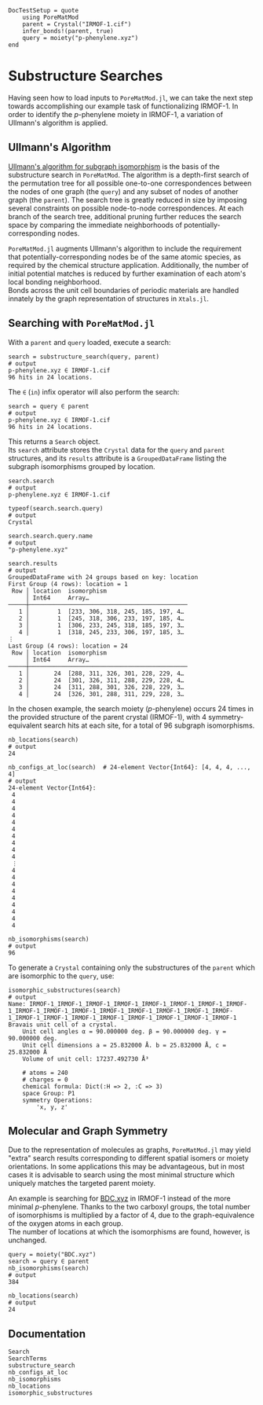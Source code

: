 ```@meta
DocTestSetup = quote
    using PoreMatMod
    parent = Crystal("IRMOF-1.cif")
    infer_bonds!(parent, true)
    query = moiety("p-phenylene.xyz")
end
```

# Substructure Searches

Having seen how to load inputs to `PoreMatMod.jl`, we can take the next step towards accomplishing our example task of functionalizing IRMOF-1. 
In order to identify the *p*-phenylene moiety in IRMOF-1, a variation of Ullmann's algorithm is applied.

## Ullmann's Algorithm

[Ullmann's algorithm for subgraph isomorphism](https://doi.org/10.1145/321921.321925) is the basis of the substructure search in `PoreMatMod`. 
The algorithm is a depth-first search of the permutation tree for all possible one-to-one correspondences between the nodes of one graph (the `query`) and any subset of nodes of another graph (the `parent`). 
The search tree is greatly reduced in size by imposing several constraints on possible node-to-node correspondences. 
At each branch of the search tree, additional pruning further reduces the search space by comparing the immediate neighborhoods of potentially-corresponding nodes.

`PoreMatMod.jl` augments Ullmann's algorithm to include the requirement that potentially-corresponding nodes be of the same atomic species, as required by the chemical
structure application. 
Additionally, the number of initial potential matches is reduced by further examination of each atom's local bonding neighborhood.  
Bonds across the unit cell boundaries of periodic materials are handled innately by the graph representation of structures in `Xtals.jl`.

## Searching with `PoreMatMod.jl`

With a `parent` and `query` loaded, execute a search:

```jldoctest
search = substructure_search(query, parent)
# output
p-phenylene.xyz ∈ IRMOF-1.cif
96 hits in 24 locations.
```

The `∈` (`in`) infix operator will also perform the search:

```jldoctest find
search = query ∈ parent
# output
p-phenylene.xyz ∈ IRMOF-1.cif
96 hits in 24 locations.
```

This returns a `Search` object.  
Its `search` attribute stores the `Crystal` data for the `query` and `parent` structures, and its `results` attribute is a `GroupedDataFrame` listing the subgraph isomorphisms grouped by location.

```jldoctest find
search.search
# output
p-phenylene.xyz ∈ IRMOF-1.cif
```
```jldoctest find
typeof(search.search.query)
# output
Crystal
```
```jldoctest find
search.search.query.name
# output
"p-phenylene.xyz"
```
```jldoctest find
search.results
# output
GroupedDataFrame with 24 groups based on key: location
First Group (4 rows): location = 1
 Row │ location  isomorphism
     │ Int64     Array…
─────┼─────────────────────────────────────────────
   1 │        1  [233, 306, 318, 245, 185, 197, 4…
   2 │        1  [245, 318, 306, 233, 197, 185, 4…
   3 │        1  [306, 233, 245, 318, 185, 197, 3…
   4 │        1  [318, 245, 233, 306, 197, 185, 3…
⋮
Last Group (4 rows): location = 24
 Row │ location  isomorphism
     │ Int64     Array…
─────┼─────────────────────────────────────────────
   1 │       24  [288, 311, 326, 301, 228, 229, 4…
   2 │       24  [301, 326, 311, 288, 229, 228, 4…
   3 │       24  [311, 288, 301, 326, 228, 229, 3…
   4 │       24  [326, 301, 288, 311, 229, 228, 3…
```

In the chosen example, the search moiety (*p*-phenylene) occurs 24 times in the provided structure of the parent crystal (IRMOF-1), with 4 symmetry-equivalent search hits at each site, for a total of 96 subgraph isomorphisms.

```jldoctest find
nb_locations(search) 
# output
24
```
```jldoctest find; output=false
nb_configs_at_loc(search)  # 24-element Vector{Int64}: [4, 4, 4, ..., 4]
# output
24-element Vector{Int64}:
 4
 4
 4
 4
 4
 4
 4
 4
 4
 4
 ⋮
 4
 4
 4
 4
 4
 4
 4
 4
 4
```
```jldoctest find
nb_isomorphisms(search) 
# output
96
```

To generate a `Crystal` containing only the substructures of the `parent` which are isomorphic to the `query`, use:

```jldoctest find; output=false
isomorphic_substructures(search)
# output
Name: IRMOF-1_IRMOF-1_IRMOF-1_IRMOF-1_IRMOF-1_IRMOF-1_IRMOF-1_IRMOF-1_IRMOF-1_IRMOF-1_IRMOF-1_IRMOF-1_IRMOF-1_IRMOF-1_IRMOF-1_IRMOF-1_IRMOF-1_IRMOF-1_IRMOF-1_IRMOF-1_IRMOF-1_IRMOF-1_IRMOF-1_IRMOF-1
Bravais unit cell of a crystal.
	Unit cell angles α = 90.000000 deg. β = 90.000000 deg. γ = 90.000000 deg.
	Unit cell dimensions a = 25.832000 Å. b = 25.832000 Å, c = 25.832000 Å
	Volume of unit cell: 17237.492730 Å³

	# atoms = 240
	# charges = 0
	chemical formula: Dict(:H => 2, :C => 3)
	space Group: P1
	symmetry Operations:
		'x, y, z'
```

## Molecular and Graph Symmetry

Due to the representation of molecules as graphs, `PoreMatMod.jl` may yield "extra" search results corresponding to different spatial isomers or moiety orientations.
In some applications this may be advantageous, but in most cases it is advisable to search using the most minimal structure which uniquely matches the targeted parent moiety.

An example is searching for [BDC.xyz](../../../assets/find/BDC.xyz) in IRMOF-1 instead of the more minimal *p*-phenylene.
Thanks to the two carboxyl groups, the total number of isomorphisms is multiplied by a factor of 4, due to the graph-equivalence of the oxygen atoms in each group.  
The number of locations at which the isomorphisms are found, however, is unchanged.

```jldoctest find
query = moiety("BDC.xyz")
search = query ∈ parent
nb_isomorphisms(search) 
# output
384
```
```jldoctest find
nb_locations(search) 
# output
24
```

## Documentation

```@docs
Search
SearchTerms
substructure_search
nb_configs_at_loc
nb_isomorphisms
nb_locations
isomorphic_substructures
```
